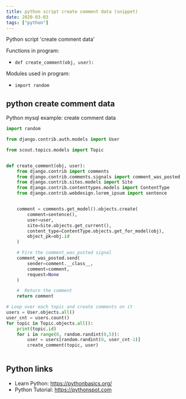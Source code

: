 ```yaml
---
title: python script create comment data (snippet)
date: 2020-03-03
tags: ["python"]
---
```

Python script 'create comment data'

Functions in program: 
* `def create_comment(obj, user):`

Modules used in program: 
* `import random`

## python create comment data

Python mysql example: create comment data

```python
import random

from django.contrib.auth.models import User

from scout.topics.models import Topic


def create_comment(obj, user):
    from django.contrib import comments
    from django.contrib.comments.signals import comment_was_posted
    from django.contrib.sites.models import Site
    from django.contrib.contenttypes.models import ContentType
    from django.contrib.webdesign.lorem_ipsum import sentence


    comment = comments.get_model().objects.create(
        comment=sentence(),
        user=user,
        site=Site.objects.get_current(),
        content_type=ContentType.objects.get_for_model(obj),
        object_pk=obj.id
    )

    # Fire the comment_was_posted signal
    comment_was_posted.send(
        sender=comment.__class__,
        comment=comment,
        request=None
    )

    #  Return the comment
    return comment

# Loop over each topic and create comments on it
users = User.objects.all()
user_cnt = users.count()
for topic in Topic.objects.all():
    print(topic.id)
    for i in range(0, random.randint(0,5)):
        user = users[random.randint(0, user_cnt-1)]
        create_comment(topic, user)
        

```

## Python links

- Learn Python: https://pythonbasics.org/
- Python Tutorial: https://pythonspot.com
